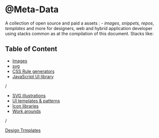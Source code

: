 # @Meta-Data
 A collection of open source and paid a assets : - _images_, _snippets,_ _repos_, _templates_ and more for designers, web and hybrid application developer using stacks common as at the compilation of this document. Stacks like:
 




## Table of Content 
- [Images](images.md)
- [svg](svg.md)
- [CSS Rule generators](css.md)
- [JavaScript UI library](js.md)


/




-  [SVG illustrations](svg-illustrations)
-  [UI templates & patterns](#ui-templates-&-patterns)
-  [Icon libraries](icon-libraries.md)
-  [Work arounds](#work-arounds) 
 




/


[Design Trmplates](desigb-templates.md)

















